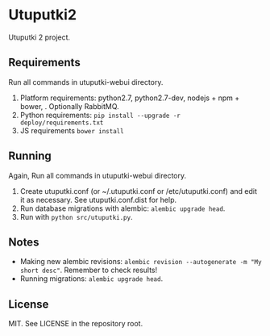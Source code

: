 # Utuputki2

Utuputki 2 project.

Requirements
------------

Run all commands in utuputki-webui directory.

1. Platform requirements: python2.7, python2.7-dev, nodejs + npm + bower, . Optionally RabbitMQ.
2. Python requirements: `pip install --upgrade -r deploy/requirements.txt`
3. JS requirements `bower install`

Running
-------

Again, Run all commands in utuputki-webui directory.

1. Create utuputki.conf (or ~/.utuputki.conf or /etc/utuputki.conf) and edit it as necessary.
   See utuputki.conf.dist for help.
2. Run database migrations with alembic: `alembic upgrade head`.
3. Run with `python src/utuputki.py`.

Notes
-----

* Making new alembic revisions: `alembic revision --autogenerate -m "My short desc"`. Remember to check results!
* Running migrations: `alembic upgrade head`.

License
-------

MIT. See LICENSE in the repository root.

